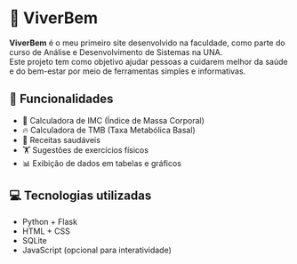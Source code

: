 # 🌿 ViverBem

**ViverBem** é o meu primeiro site desenvolvido na faculdade, como parte do curso de Análise e Desenvolvimento de Sistemas na UNA.  
Este projeto tem como objetivo ajudar pessoas a cuidarem melhor da saúde e do bem-estar por meio de ferramentas simples e informativas.

## 🧰 Funcionalidades

- 🧮 Calculadora de IMC (Índice de Massa Corporal)
- 🔥 Calculadora de TMB (Taxa Metabólica Basal)
- 🍲 Receitas saudáveis
- 🏋️ Sugestões de exercícios físicos
- 📊 Exibição de dados em tabelas e gráficos

## 💻 Tecnologias utilizadas

- Python + Flask
- HTML + CSS
- SQLite
- JavaScript (opcional para interatividade)
